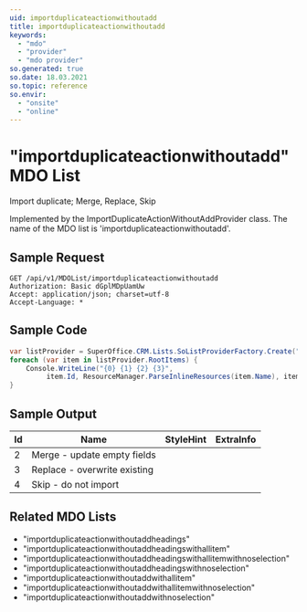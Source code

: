 ```yaml
---
uid: importduplicateactionwithoutadd
title: importduplicateactionwithoutadd
keywords:
  - "mdo"
  - "provider"
  - "mdo provider"
so.generated: true
so.date: 18.03.2021
so.topic: reference
so.envir:
  - "onsite"
  - "online"
---
```


# "importduplicateactionwithoutadd" MDO List
Import duplicate; Merge, Replace, Skip



Implemented by the <see cref="T:SuperOffice.CRM.Lists.ImportDuplicateActionWithoutAddProvider">ImportDuplicateActionWithoutAddProvider</see> class.
The name of the MDO list is 'importduplicateactionwithoutadd'.




## Sample Request

```http!
GET /api/v1/MDOList/importduplicateactionwithoutadd
Authorization: Basic dGplMDpUamUw
Accept: application/json; charset=utf-8
Accept-Language: *

```

## Sample Code
```cs
var listProvider = SuperOffice.CRM.Lists.SoListProviderFactory.Create("importduplicateactionwithoutadd", forceFlatList: true);
foreach (var item in listProvider.RootItems) {
    Console.WriteLine("{0} {1} {2} {3}", 
         item.Id, ResourceManager.ParseInlineResources(item.Name), item.StyleHint, item.ExtraInfo);
}
```

## Sample Output

|Id   | Name  |StyleHint|ExtraInfo |
| --- | ----- | ------- | -------- |
|2|Merge - update empty fields|||
|3|Replace - overwrite existing|||
|4|Skip - do not import|||


## Related MDO Lists

* "importduplicateactionwithoutaddheadings"
* "importduplicateactionwithoutaddheadingswithallitem"
* "importduplicateactionwithoutaddheadingswithallitemwithnoselection"
* "importduplicateactionwithoutaddheadingswithnoselection"
* "importduplicateactionwithoutaddwithallitem"
* "importduplicateactionwithoutaddwithallitemwithnoselection"
* "importduplicateactionwithoutaddwithnoselection"
